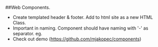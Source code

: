 ##Web Components.
- Create templated header & footer. Add to html site as a new HTML Class.
- Important in naming. Component should have naming with '-' as separator. eg. <my-component>
- Check out demo
  (https://github.com/mjakopec/components)
